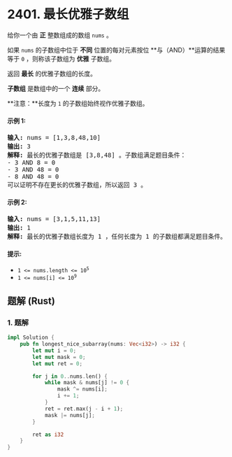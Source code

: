 # 2401. 最长优雅子数组
给你一个由 **正** 整数组成的数组 `nums` 。

如果 `nums` 的子数组中位于 **不同** 位置的每对元素按位 **与（AND）**运算的结果等于 `0` ，则称该子数组为 **优雅** 子数组。

返回 **最长** 的优雅子数组的长度。

**子数组** 是数组中的一个 **连续** 部分。

**注意：**长度为 `1` 的子数组始终视作优雅子数组。

#### 示例 1:
<pre>
<strong>输入:</strong> nums = [1,3,8,48,10]
<strong>输出:</strong> 3
<strong>解释:</strong> 最长的优雅子数组是 [3,8,48] 。子数组满足题目条件：
- 3 AND 8 = 0
- 3 AND 48 = 0
- 8 AND 48 = 0
可以证明不存在更长的优雅子数组，所以返回 3 。
</pre>

#### 示例 2:
<pre>
<strong>输入:</strong> nums = [3,1,5,11,13]
<strong>输出:</strong> 1
<strong>解释:</strong> 最长的优雅子数组长度为 1 ，任何长度为 1 的子数组都满足题目条件。
</pre>

#### 提示:
* <code>1 <= nums.length <= 10<sup>5</sup></code>
* <code>1 <= nums[i] <= 10<sup>9</sup></code>

## 题解 (Rust)

### 1. 题解
```Rust
impl Solution {
    pub fn longest_nice_subarray(nums: Vec<i32>) -> i32 {
        let mut i = 0;
        let mut mask = 0;
        let mut ret = 0;

        for j in 0..nums.len() {
            while mask & nums[j] != 0 {
                mask ^= nums[i];
                i += 1;
            }
            ret = ret.max(j - i + 1);
            mask |= nums[j];
        }

        ret as i32
    }
}
```
